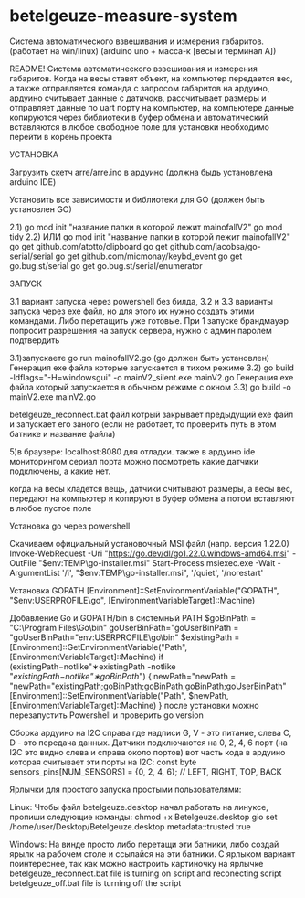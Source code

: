 # betelgeuze-measure-system
Система автоматического взвешивания и измерения габаритов. (работает на win/linux) (arduino uno + масса-к [весы и терминал А])


README!
Система автоматического взвешивания и измерения габаритов.
Когда на весы ставят объект, на компьютер передается вес, а также отправляется команда с запросом габаритов на ардуино, ардуино считывает данные с датичокв, рассчитывает размеры и отправляет данные по uart порту на компьютер, на компьютере данные копируются через библиотеки в буфер обмена и автоматический вставляются в любое свободное поле
для установки необходимо перейти в корень проекта

УСТАНОВКА


Загрузить скетч arre/arre.ino в ардуино (должна быдь установлена arduino IDE)


Установить все зависимости и библиотеки для GO (должен быть установлен GO)


2.1)
go mod init "название папки в которой лежит mainofallV2"
go mod tidy
2.2) ИЛИ
go mod init "название папки в которой лежит mainofallV2"
go get github.com/atotto/clipboard
go get github.com/jacobsa/go-serial/serial
go get github.com/micmonay/keybd_event
go get go.bug.st/serial
go get go.bug.st/serial/enumerator

ЗАПУСК

3.1 вариант запуска через powershell без билда, 3.2 и 3.3 варианты запуска через exe файл, но для этого их нужно создать этими командами. Либо перетащить уже готовые. При 1 запуске брандмауэр попросит разрешения на запуск сервера, нужно с админ паролем подтвердить

3.1)запускаете go run mainofallV2.go (go должен быть установлен)
Генерация exe файла которые запускается в тихом режиме
3.2) go build -ldflags="-H=windowsgui" -o mainV2_silent.exe mainV2.go
Генерация exe файла который запускается в обычном режиме с окном
3.3) go build -o mainV2.exe mainV2.go

betelgeuze_reconnect.bat файл котрый закрывает предыдущий exe файл и запускает его заного (если не работает, то проверить путь в этом батнике и название файла)

5)в браузере: localhost:8080 для отладки. также в ардуино ide мониторингом сериал порта можно посмотреть какие датчики подключены, а какие нет.

когда на весы кладется вещь, датчики считывают размеры, а весы вес, передают на компьютер и копируют в буфер обмена а потом вставляют в любое пустое поле


Установка go через powershell

Скачиваем официальный установочный MSI файл (напр. версия 1.22.0)
Invoke-WebRequest -Uri "https://go.dev/dl/go1.22.0.windows-amd64.msi" -OutFile "$env:TEMP\go-installer.msi"
Start-Process msiexec.exe -Wait -ArgumentList '/i', "$env:TEMP\go-installer.msi", '/quiet', '/norestart'

Установка GOPATH
[Environment]::SetEnvironmentVariable("GOPATH", "$env:USERPROFILE\go", [EnvironmentVariableTarget]::Machine)

Добавление Go и GOPATH/bin в системный PATH
$goBinPath = "C:\Program Files\Go\bin"
goUserBinPath="goUserBinPath = "goUserBinPath="env:USERPROFILE\go\bin"
$existingPath = [Environment]::GetEnvironmentVariable("Path", [EnvironmentVariableTarget]::Machine)
if (existingPath−notlike"∗existingPath -notlike "*existingPath−notlike"∗goBinPath*") {
newPath="newPath = "newPath="existingPath;goBinPath;goBinPath;goBinPath;goUserBinPath"
[Environment]::SetEnvironmentVariable("Path", $newPath, [EnvironmentVariableTarget]::Machine)
}
после установки можно перезапустить Powershell и проверить go version

Сборка ардуино
на I2C справа где надписи G, V - это питание, слева C, D - это передача данных. Датчики подключаются на 0, 2, 4, 6 порт (на I2C это видно слева и справа около портов)
вот часть кода в ардуино которая считывает эти порты на I2C:
const byte sensors_pins[NUM_SENSORS] = {0, 2, 4, 6}; // LEFT, RIGHT, TOP, BACK




Ярлычки для простого запуска простыми пользователями:

Linux:
Чтобы файл betelgeuze.desktop начал работать на линуксе, пропиши следующие команды:
chmod +x Betelgeuze.desktop
gio set /home/user/Desktop/Betelgeuze.desktop metadata::trusted true


Windows:
На винде просто либо перетащи эти батники, либо создай ярылк на рабочем столе и ссылайся на эти батники. 
С ярлыком вариант поинтереснее, так как можно настроить картиночку на ярлычке
betelgeuze_reconnect.bat file is turning on script and reconecting script
betelgeuze_off.bat file is turning off the script
